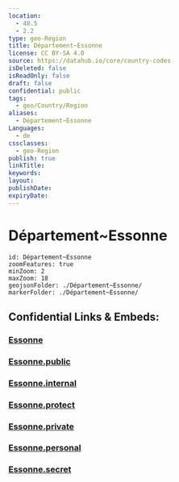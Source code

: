 ```yaml
---
location:
  - 48.5
  - 2.2
type: geo-Region
title: Département~Essonne
license: CC BY-SA 4.0
source: https://datahub.io/core/country-codes
isDeleted: false
isReadOnly: false
draft: false
confidential: public
tags:
  - geo/Country/Region
aliases:
  - Département~Essonne
Languages:
  - de
cssclasses:
  - geo-Region
publish: true
linkTitle:
keywords:
layout:
publishDate:
expiryDate:
---
```


# Département~Essonne

```leaflet
id: Département~Essonne
zoomFeatures: true 
minZoom: 2 
maxZoom: 18
geojsonFolder: ./Département~Essonne/
markerFolder: ./Département~Essonne/
```


## Confidential Links & Embeds: 

### [Essonne](/_Standards/Earth/Continent/Europe/Europe~West/France/regions~France/Île-de-France/departments~Île-de-France/Essonne.md) 

### [Essonne.public](/_public/Earth/Continent/Europe/Europe~West/France/regions~France/Île-de-France/departments~Île-de-France/Essonne.public.md) 

### [Essonne.internal](/_internal/Earth/Continent/Europe/Europe~West/France/regions~France/Île-de-France/departments~Île-de-France/Essonne.internal.md) 

### [Essonne.protect](/_protect/Earth/Continent/Europe/Europe~West/France/regions~France/Île-de-France/departments~Île-de-France/Essonne.protect.md) 

### [Essonne.private](/_private/Earth/Continent/Europe/Europe~West/France/regions~France/Île-de-France/departments~Île-de-France/Essonne.private.md) 

### [Essonne.personal](/_personal/Earth/Continent/Europe/Europe~West/France/regions~France/Île-de-France/departments~Île-de-France/Essonne.personal.md) 

### [Essonne.secret](/_secret/Earth/Continent/Europe/Europe~West/France/regions~France/Île-de-France/departments~Île-de-France/Essonne.secret.md)


